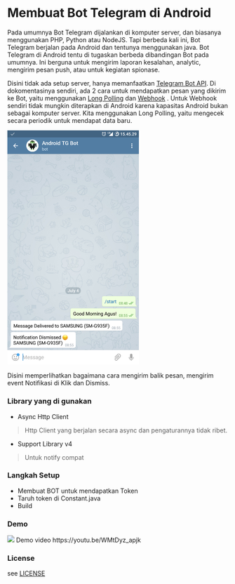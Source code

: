 # Membuat Bot Telegram di Android

Pada umumnya Bot Telegram dijalankan di komputer server, dan biasanya menggunakan PHP, Python atau NodeJS. Tapi berbeda kali ini, Bot Telegram berjalan pada Android dan tentunya menggunakan java.
Bot Telegram di Android tentu di tugaskan berbeda dibandingan Bot pada umumnya. Ini berguna untuk mengirim laporan kesalahan, analytic, mengirim pesan push, atau untuk kegiatan spionase. 

Disini tidak ada setup server, hanya memanfaatkan [Telegram Bot API](https://core.telegram.org/bots/api).
 Di dokomentasinya sendiri, ada 2 cara untuk mendapatkan pesan yang dikirim ke Bot, yaitu menggunakan [Long Polling](https://en.m.wikipedia.org/wiki/Push_technology#Long_polling)
 dan [Webhook](https://en.m.wikipedia.org/wiki/Webhook)
. Untuk Webhook sendiri tidak mungkin diterapkan di Android karena kapasitas Android bukan sebagai komputer server. Kita menggunakan Long Polling, yaitu mengecek secara periodik untuk mendapat data baru.

<img src="https://github.com/agusibrahim/TGBot-for-Android/blob/master/img/Screenshot_20170704-154531.png?raw=true" width="300">

Disini memperlihatkan bagaimana cara mengirim balik pesan, mengirim event Notifikasi di Klik dan Dismiss.

### Library yang di gunakan
* Async Http Client
> Http Client yang berjalan secara async dan pengaturannya tidak ribet.
* Support Library v4
> Untuk notify compat

### Langkah Setup
* Membuat BOT untuk mendapatkan Token
* Taruh token di Constant.java
* Build

### Demo
<img src="https://github.com/agusibrahim/TGBot-for-Android/blob/master/img/demo.gif?raw=true" width="300">
Demo video https://youtu.be/WMtDyz_apjk

### License
see [LICENSE](https://github.com/agusibrahim/TGBot-for-Android/blob/master/LICENSE.md)

